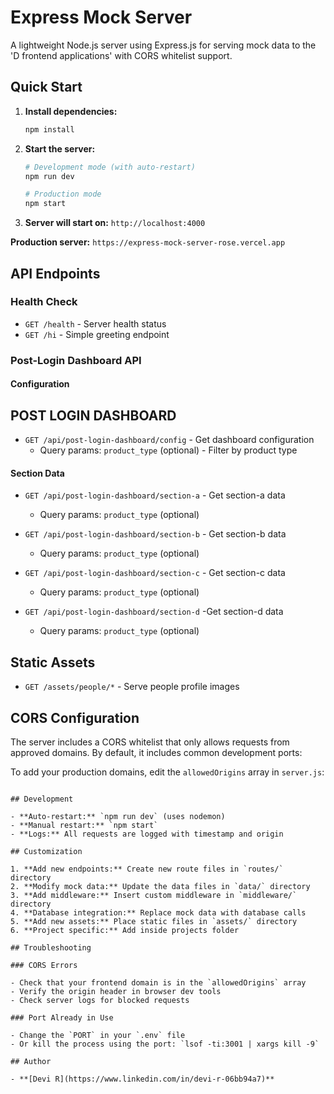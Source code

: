 # Express Mock Server

A lightweight Node.js server using Express.js for serving mock data to the 'D frontend applications' with CORS whitelist support.

## Quick Start

1. **Install dependencies:**

   ```bash
   npm install
   ```

2. **Start the server:**

   ```bash
   # Development mode (with auto-restart)
   npm run dev

   # Production mode
   npm start
   ```

3. **Server will start on:** `http://localhost:4000`

**Production server:** `https://express-mock-server-rose.vercel.app`

## API Endpoints

### Health Check

- `GET /health` - Server health status
- `GET /hi` - Simple greeting endpoint

### Post-Login Dashboard API

#### Configuration

## POST LOGIN DASHBOARD

- `GET /api/post-login-dashboard/config` - Get dashboard configuration
  - Query params: `product_type` (optional) - Filter by product type

#### Section Data

- `GET /api/post-login-dashboard/section-a` - Get section-a data

  - Query params: `product_type` (optional)

- `GET /api/post-login-dashboard/section-b` - Get section-b data

  - Query params: `product_type` (optional)

- `GET /api/post-login-dashboard/section-c` - Get section-c data

  - Query params: `product_type` (optional)

- `GET /api/post-login-dashboard/section-d` -Get section-d data
  - Query params: `product_type` (optional)

## Static Assets

- `GET /assets/people/*` - Serve people profile images

## CORS Configuration

The server includes a CORS whitelist that only allows requests from approved domains. By default, it includes common development ports:

To add your production domains, edit the `allowedOrigins` array in `server.js`:

```

## Development

- **Auto-restart:** `npm run dev` (uses nodemon)
- **Manual restart:** `npm start`
- **Logs:** All requests are logged with timestamp and origin

## Customization

1. **Add new endpoints:** Create new route files in `routes/` directory
2. **Modify mock data:** Update the data files in `data/` directory
3. **Add middleware:** Insert custom middleware in `middleware/` directory
4. **Database integration:** Replace mock data with database calls
5. **Add new assets:** Place static files in `assets/` directory
6. **Project specific:** Add inside projects folder

## Troubleshooting

### CORS Errors

- Check that your frontend domain is in the `allowedOrigins` array
- Verify the origin header in browser dev tools
- Check server logs for blocked requests

### Port Already in Use

- Change the `PORT` in your `.env` file
- Or kill the process using the port: `lsof -ti:3001 | xargs kill -9`

## Author

- **[Devi R](https://www.linkedin.com/in/devi-r-06bb94a7)**
```
